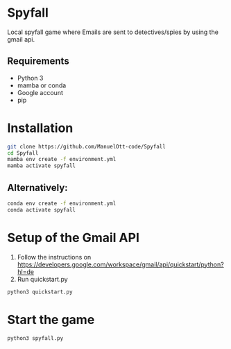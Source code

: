 # Spyfall

Local spyfall game where Emails are sent to detectives/spies by using the gmail api.

## Requirements
- Python 3
- mamba or conda
- Google account
- pip

# Installation
```bash
git clone https://github.com/ManuelOtt-code/Spyfall
cd Spyfall
mamba env create -f environment.yml
mamba activate spyfall
```
## Alternatively:
```bash
conda env create -f environment.yml
conda activate spyfall
```

# Setup of the Gmail API
1. Follow the instructions on https://developers.google.com/workspace/gmail/api/quickstart/python?hl=de 
2. Run quickstart.py
```bash
python3 quickstart.py
```
# Start the game
```bash
python3 spyfall.py
```



